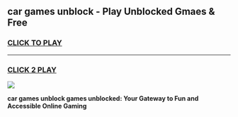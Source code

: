 
## car games unblock - Play Unblocked Gmaes & Free
<h3>
<a href="https://news.freeplayer.one?title=car_games_unblock&ref=16F">CLICK TO PLAY</a></h3>
<hr>

<h3>
<a href="https://news.freeplayer.one?title=car_games_unblock&ref=16F">CLICK 2 PLAY</a>
  
</h3>

<a href="https://news.freeplayer.one?title=car_games_unblock&ref=16F/"><img src="https://clearcache.store/games.png"></a>


**car games unblock games unblocked: Your Gateway to Fun and Accessible Online Gaming**
